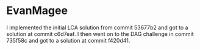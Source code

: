 # EvanMagee

I implemented the initial LCA solution from commit 53677b2 and got to a solution at commit c6d7eaf. I then went on to the DAG challenge in commit 735f58c and got to a solution at commit f420d41.
